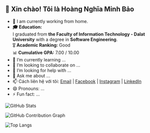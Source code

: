 ## 👋 Xin chào! Tôi là Hoàng Nghĩa Minh Bảo

- 🔭 I am currently working from home.
- **🎓 Education:**  
I graduated from **the Faculty of Information Technology - Dalat University** with a degree in **Software Engineering**.  
🎖️ **Academic Ranking:** Good  
📊 **Cumulative GPA:** 7.00 / 10.00
- 🌱 I’m currently learning ...
- 👯 I’m looking to collaborate on ...
- 🤔 I’m looking for help with ...
- 💬 Ask me about ...
- 📫 Cách liên hệ với tôi: [Email](mailto:minhbao8102@gmail.com) | [Facebook](https://www.facebook.com/minh.bao.3152) | [Instagram](https://www.instagram.com/minhbao.8102/) | [LinkedIn](https://www.linkedin.com/in/hoang-nghia-minh-bao-b5a285241/)
- 😄 Pronouns: ...
- ⚡ Fun fact: ...

![GitHub Stats](https://github-readme-stats.vercel.app/api?username=hoangminhbao8102&show_icons=truetrue&hide=contribs,prs&cache_seconds=86400&theme=github_dark)

![GitHub Contribution Graph](https://github-readme-activity-graph.vercel.app/graph?username=hoangminhbao8102&theme=react-dark)

![Top Langs](https://github-readme-stats.vercel.app/api/top-langs/?username=hoangminhbao8102&layout=compact)
